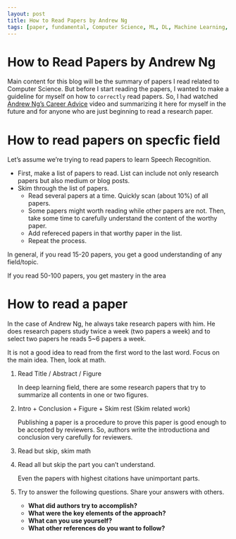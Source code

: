```yaml
---
layout: post
title: How to Read Papers by Andrew Ng
tags: [paper, fundamental, Computer Science, ML, DL, Machine Learning, Deep Learning]
---
```

# How to Read Papers by Andrew Ng

Main content for this blog will be the summary of papers I read related to Computer Science. But before I start reading the papers, I wanted to make a guideline for myself on how to `correctly` read papers. So, I had watched [Andrew Ng’s Career Advice](https://www.youtube.com/watch?v=733m6qBH-jI) video and summarizing it here for myself in the future and for anyone who are just beginning to read a research paper.

# How to read papers on specfic field

Let’s assume we’re trying to read papers to learn Speech Recognition.

- First, make a list of papers to read. List can include not only research papers but also medium or blog posts.
- Skim through the list of papers.
  - Read several papers at a time. Quickly scan (about 10%) of all papers.
  - Some papers might worth reading while other papers are not. Then, take some time to carefully understand the content of the worthy paper.
  - Add refereced papers in that worthy paper in the list.
  - Repeat the process.

In general, if you read 15-20 papers, you get a good understanding of any field/topic.

If you read 50-100 papers, you get mastery in the area

# How to read a paper

In the case of Andrew Ng, he always take research papers with him. He does research papers study twice a week (two papers a week) and to select two papers he reads 5~6 papers a week.

It is not a good idea to read from the first word to the last word. Focus on the main idea. Then, look at math.

1. Read Title / Abstract / Figure

   In deep learning field, there are some research papers that try to summarize all contents in one or two figures.

2. Intro + Conclusion + Figure + Skim rest (Skim related work)

   Publishing a paper is a procedure to prove this paper is good enough to be accepted by reviewers. So, authors write the introductiona and conclusion very carefully for reviewers.

3. Read but skip, skim math
4. Read all but skip the part you can’t understand.

   Even the papers with highest citations have unimportant parts.

5. Try to answer the following questions. Share your answers with others.
   - **What did authors try to accomplish?**
   - **What were the key elements of the approach?**
   - **What can you use yourself?**
   - **What other references do you want to follow?**
